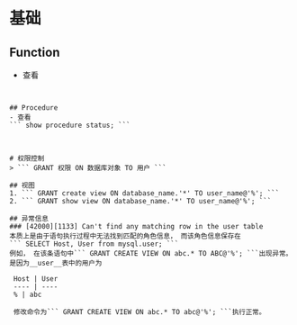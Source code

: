 # 基础
## Function
- 查看  
``` show function status;


## Procedure
- 查看  
``` show procedure status; ```



# 权限控制
> ``` GRANT 权限 ON 数据库对象 TO 用户 ```

## 视图
1. ``` GRANT create view ON database_name.'*' TO user_name@'%'; ```
2. ``` GRANT show view ON database_name.'*' TO user_name@'%'; ```

## 异常信息
### [42000][1133] Can't find any matching row in the user table
本质上是由于语句执行过程中无法找到匹配的角色信息， 而该角色信息保存在  
``` SELECT Host, User from mysql.user; ```  
例如， 在该条语句中``` GRANT CREATE VIEW ON abc.* TO ABC@'%'; ```出现异常。
是因为__user__表中的用户为  

 Host | User 
 ---- | ----
 % | abc  
 
 修改命令为``` GRANT CREATE VIEW ON abc.* TO abc@'%'; ```执行正常。
